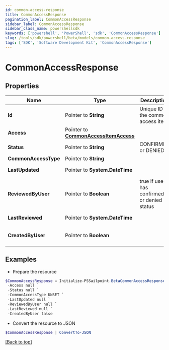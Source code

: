 ```yaml
---
id: common-access-response
title: CommonAccessResponse
pagination_label: CommonAccessResponse
sidebar_label: CommonAccessResponse
sidebar_class_name: powershellsdk
keywords: ['powershell', 'PowerShell', 'sdk', 'CommonAccessResponse'] 
slug: /tools/sdk/powershell/beta/models/common-access-response
tags: ['SDK', 'Software Development Kit', 'CommonAccessResponse']
---
```



# CommonAccessResponse

## Properties

Name | Type | Description | Notes
------------ | ------------- | ------------- | -------------
**Id** |  Pointer to **String** | Unique ID of the common access item | [optional] 
**Access** |  Pointer to [**CommonAccessItemAccess**](common-access-item-access) |  | [optional] 
**Status** |  Pointer to **String** | CONFIRMED or DENIED | [optional] 
**CommonAccessType** |  Pointer to **String** |  | [optional] 
**LastUpdated** |  Pointer to **System.DateTime** |  | [optional] [readonly] 
**ReviewedByUser** |  Pointer to **Boolean** | true if user has confirmed or denied status | [optional] 
**LastReviewed** |  Pointer to **System.DateTime** |  | [optional] [readonly] 
**CreatedByUser** |  Pointer to **Boolean** |  | [optional] [default to $false]

## Examples

- Prepare the resource
```powershell
$CommonAccessResponse = Initialize-PSSailpoint.BetaCommonAccessResponse  -Id 555ab47a-0d32-4813-906f-adf3567de6a4 `
 -Access null `
 -Status null `
 -CommonAccessType UNSET `
 -LastUpdated null `
 -ReviewedByUser null `
 -LastReviewed null `
 -CreatedByUser false
```

- Convert the resource to JSON
```powershell
$CommonAccessResponse | ConvertTo-JSON
```


[[Back to top]](#) 

